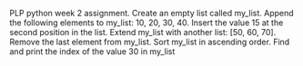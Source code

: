 PLP python week 2 assignment.
Create an empty list called my_list.
Append the following elements to my_list: 10, 20, 30, 40.
Insert the value 15 at the second position in the list.
Extend my_list with another list: [50, 60, 70].
Remove the last element from my_list.
Sort my_list in ascending order.
Find and print the index of the value 30 in my_list
